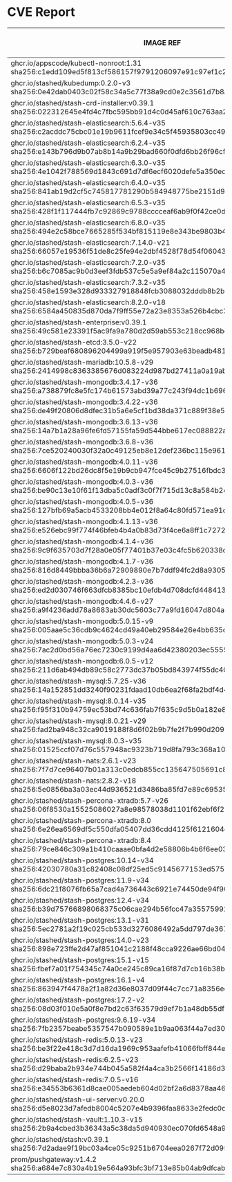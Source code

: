 # CVE Report
|                                                         IMAGE REF                                                         |      OS       | CRITICAL<BR>(OS, OTHER) | HIGH<BR>(OS, OTHER) | MEDIUM<BR>(OS, OTHER) | LOW<BR>(OS, OTHER) | UNKNOWN<BR>(OS, OTHER) |
|---------------------------------------------------------------------------------------------------------------------------|---------------|-------------------------|---------------------|-----------------------|--------------------|------------------------|
| ghcr.io/appscode/kubectl-nonroot:1.31<br>sha256:c1edd109ed5f813cf586157f9791206097e91c97ef1c2768b0e24f5d7d04bf75          |               | 0, 0                    | 0, 0                | 0, 2                  | 0, 0               | 0, 0                   |
| ghcr.io/stashed/kubedump:0.2.0-v3<br>sha256:0e42dab0403c02f58c34a5c77f38a9cd0e2c3561d7b8ab1374b122a2dada787e              |               | 0, 1                    | 0, 2                | 0, 9                  | 0, 0               | 0, 0                   |
| ghcr.io/stashed/stash-crd-installer:v0.39.1<br>sha256:022312645e4fd4c7fbc595bb91d4c0d45af610c763aa229c3489db5ad367e50d    | debian 12.9   | 0, 0                    | 0, 0                | 0, 3                  | 0, 0               | 0, 0                   |
| ghcr.io/stashed/stash-elasticsearch:5.6.4-v35<br>sha256:c2acddc75cbc01e19b9611fcef9e34c5f45935803cc49491608ee60807129b1b  | alpine 3.17.3 | 0, 1                    | **2**, 9            | 38, 19                | 4, 1               | 2, 0                   |
| ghcr.io/stashed/stash-elasticsearch:6.2.4-v35<br>sha256:e143b796d9b07ab8b14a9b29bad660f0dfd6bb26f96cfd1983bfbad375b87068  | alpine 3.17.3 | 0, 1                    | **2**, 9            | 38, 19                | 4, 1               | 2, 0                   |
| ghcr.io/stashed/stash-elasticsearch:6.3.0-v35<br>sha256:4e1042f788569d1843c691d7df6ecf6020defe5a350ec2cb4154f1ac74ac8227  | alpine 3.17.3 | 0, 1                    | **2**, 9            | 38, 19                | 4, 1               | 2, 0                   |
| ghcr.io/stashed/stash-elasticsearch:6.4.0-v35<br>sha256:841ab19d2cf5c745817781290b584948775be2151d99aa7fcfcb0c00ac445154  | alpine 3.17.3 | 0, 1                    | **2**, 9            | 38, 19                | 4, 1               | 2, 0                   |
| ghcr.io/stashed/stash-elasticsearch:6.5.3-v35<br>sha256:428f1f117444fb7c92869c9788cccceaf6ab9f0f42ce0d23f1d8e89646a55e68  | alpine 3.17.3 | 0, 1                    | **2**, 9            | 38, 19                | 4, 1               | 2, 0                   |
| ghcr.io/stashed/stash-elasticsearch:6.8.0-v35<br>sha256:494e2c58bce7665285f534bf815119e8e343be9803b40a4050d8919ff01fb71d  | alpine 3.17.3 | 0, 1                    | **2**, 9            | 38, 19                | 4, 1               | 2, 0                   |
| ghcr.io/stashed/stash-elasticsearch:7.14.0-v21<br>sha256:66057e19536f51de8c25fe94e2dbf4528f78d54f060433c2180ba380fc7e8c5f | alpine 3.18.3 | 0, 1                    | **3**, 6            | 34, 17                | 6, 1               | 2, 0                   |
| ghcr.io/stashed/stash-elasticsearch:7.2.0-v35<br>sha256:b6c7085ac9b0d3eef3fdb537c5e5a9ef84a2c115070a40d520309ff3f55696a9  | alpine 3.17.3 | 0, 1                    | **2**, 9            | 38, 19                | 4, 1               | 2, 0                   |
| ghcr.io/stashed/stash-elasticsearch:7.3.2-v35<br>sha256:458e1593e328d933327918848fcb3088032dddb8b2b575b1cc9f7076f02e8fa5  | alpine 3.17.3 | 0, 1                    | **2**, 9            | 38, 19                | 4, 1               | 2, 0                   |
| ghcr.io/stashed/stash-elasticsearch:8.2.0-v18<br>sha256:6584a450835d870da7f9ff55e72a23e8353a526b4cbc3901991ef6185470e9e4  | alpine 3.18.3 | 0, 1                    | **3**, 5            | 34, 17                | 6, 1               | 2, 0                   |
| ghcr.io/stashed/stash-enterprise:v0.39.1<br>sha256:49c581e23391f5ac9fa9a780d2d59ab553c218cc968be49148f0164096ade249       |               | 0, 1                    | 0, 4                | 0, 9                  | 0, 0               | 0, 0                   |
| ghcr.io/stashed/stash-etcd:3.5.0-v22<br>sha256:b729beaf680896204499a919f5e957903e63beadb4814827e78dafba43968922           | debian 10.7   | **14**, 16              | **26**, 167         | 26, 132               | 5, 3               | 2, 0                   |
| ghcr.io/stashed/stash-mariadb:10.5.8-v29<br>sha256:2414998c8363385676d083224d987bd27411a0a19ab8358c28fbe00f6e84f1f6       | ubuntu 20.04  | 0, 5                    | **9**, 46           | 676, 43               | 102, 1             | 0, 0                   |
| ghcr.io/stashed/stash-mongodb:3.4.17-v36<br>sha256:a738879fc8e5fc174b61573abd39a77c243f94dc1b696bf134ac357a8b36f6ba       | debian 8.11   | **4**, 1                | **35**, 3           | 32, 14                | 7, 0               | 13, 0                  |
| ghcr.io/stashed/stash-mongodb:3.4.22-v36<br>sha256:de49f20806d8dfec31b5a6e5cf1bd38da371c889f38e531115f3103106d2ff43       | ubuntu 16.04  | 0, 1                    | **2**, 3            | 34, 14                | 48, 0              | 0, 0                   |
| ghcr.io/stashed/stash-mongodb:3.6.13-v36<br>sha256:14a7b1a28a96fe6fd57155fa59d544bbe617ec088822a143cc3fe7782b2d3e01       | ubuntu 16.04  | 0, 1                    | **2**, 3            | 34, 14                | 48, 0              | 0, 0                   |
| ghcr.io/stashed/stash-mongodb:3.6.8-v36<br>sha256:7ce520240030f32a0c49125eb8e12def236bc115e961b4197f6560203df9711b        | debian 9.5    | **18**, 1               | **96**, 3           | 43, 14                | 25, 0              | 12, 0                  |
| ghcr.io/stashed/stash-mongodb:4.0.11-v36<br>sha256:6606f122bd26dc8f5e19b9cb947fce45c9b27516fbdc3e27d271b7bf4c6cfe88       | ubuntu 16.04  | 0, 1                    | **2**, 3            | 76, 14                | 54, 0              | 0, 0                   |
| ghcr.io/stashed/stash-mongodb:4.0.3-v36<br>sha256:be90c13e10f61f13dba5c0adf3c0f7f715d13c8a584b2424d14a4c35932d62a8        | ubuntu 16.04  | 0, 1                    | **12**, 3           | 140, 14               | 84, 0              | 0, 0                   |
| ghcr.io/stashed/stash-mongodb:4.0.5-v36<br>sha256:127bfb69a5acb4533208bb4e012f8a64c80fd571ea91c68be6a2687070520f6a        | ubuntu 16.04  | 0, 1                    | **2**, 3            | 99, 14                | 65, 0              | 0, 0                   |
| ghcr.io/stashed/stash-mongodb:4.1.13-v36<br>sha256:e526ebc99f774f46bfeb4b4a0b83d73f4ce6a8ff1c7272e496d2aed7ed5cc6ca       | ubuntu 18.04  | 0, 1                    | **15**, 3           | 261, 14               | 163, 0             | 0, 0                   |
| ghcr.io/stashed/stash-mongodb:4.1.4-v36<br>sha256:9c9f635703d7f28a0e05f77401b37e03c4fc5b620338c1a0ad8b2398372ebd15        | ubuntu 16.04  | 0, 1                    | **12**, 3           | 140, 14               | 84, 0              | 0, 0                   |
| ghcr.io/stashed/stash-mongodb:4.1.7-v36<br>sha256:816d8449bbba36b6a72909890e7b7ddf94fc2d8a93057d0e213b6a920bb952fd        | ubuntu 16.04  | 0, 1                    | **2**, 3            | 99, 14                | 65, 0              | 0, 0                   |
| ghcr.io/stashed/stash-mongodb:4.2.3-v36<br>sha256:ed2d030746f663dfcb8385bc10efdb4d708dcfd448413438b35c78890d83ca95        | ubuntu 18.04  | 0, 1                    | **15**, 3           | 229, 14               | 149, 0             | 0, 0                   |
| ghcr.io/stashed/stash-mongodb:4.4.6-v27<br>sha256:a9f4236add78a8683ab30dc5603c77a9fd16047d804ab1aff37220026ffc639f        | ubuntu 18.04  | 0, 5                    | **11**, 47          | 163, 48               | 101, 1             | 0, 0                   |
| ghcr.io/stashed/stash-mongodb:5.0.15-v9<br>sha256:005aae5c36cdb9c4624cd49a40eb29584e26e4bb635c983402ac8e65905cdd40        | ubuntu 20.04  | 0, 5                    | **8**, 47           | 245, 48               | 112, 1             | 0, 0                   |
| ghcr.io/stashed/stash-mongodb:5.0.3-v24<br>sha256:7ac2d0bd56a76ec7230c9199d4aa6d42380203ec555501bc1bd4b256dd83fd78        | ubuntu 20.04  | 0, 5                    | **8**, 47           | 245, 48               | 112, 1             | 0, 0                   |
| ghcr.io/stashed/stash-mongodb:6.0.5-v12<br>sha256:211d6ab494db89c58c2773dc37b05bd843974f55dc4024cb308d5b96f9d9a521        | ubuntu 22.04  | 0, 4                    | **4**, 36           | 94, 41                | 58, 2              | 0, 0                   |
| ghcr.io/stashed/stash-mysql:5.7.25-v36<br>sha256:14a152851dd3240f90231fdaad10db6ea2f68fa2bdf4d4e3ffe85e46dfbf9f89         | debian 10.13  | 0, 4                    | **2**, 33           | 6, 33                 | 0, 1               | 0, 0                   |
| ghcr.io/stashed/stash-mysql:8.0.14-v35<br>sha256:f95f310b94759ec53bd74c636fab7f635c9d5b0a182e8925bc98a94d11d74ce7         | debian 9.6    | **12**, 1               | **91**, 2           | 32, 9                 | 21, 0              | 8, 0                   |
| ghcr.io/stashed/stash-mysql:8.0.21-v29<br>sha256:fad2ba948c32ca9019188f8d6f02b9b7fe2f7b990d2098c6c55472e414bec216         | debian 10.6   | **25**, 5               | **94**, 46          | 89, 43                | 5, 1               | 8, 0                   |
| ghcr.io/stashed/stash-mysql:8.0.3-v35<br>sha256:01525ccf07d76c557948ac9323b719d8fa793c368a100858da8a44e1d82e0d0b          | debian 8.10   | **12**, 1               | **58**, 2           | 37, 9                 | 7, 0               | 16, 0                  |
| ghcr.io/stashed/stash-nats:2.6.1-v23<br>sha256:7f7d7ce96407b01a313c0edcb855cc135647505691c8d18d2a29f84052a2fc6a           | debian 12.9   | 0, 6                    | **2**, 37           | 9, 37                 | 5, 1               | 0, 0                   |
| ghcr.io/stashed/stash-nats:2.8.2-v18<br>sha256:5e0856ba3a03ec44d936521d3486ba85fd7e89c695358b8f25cbb456b60b3334           | debian 12.9   | 0, 6                    | **2**, 37           | 9, 37                 | 5, 1               | 0, 0                   |
| ghcr.io/stashed/stash-percona-xtradb:5.7-v26<br>sha256:06f8530a15525086027a8e98578038d1101f62ebf6f211cd5a0cd4700cef0352   | debian 12.5   | **5**, 5                | **22**, 45          | 73, 45                | 12, 1              | 1, 0                   |
| ghcr.io/stashed/stash-percona-xtradb:8.0<br>sha256:6e26ea6569df5c550dfa05407dd36cdd4125f6121604e14efc20decd8dcb5e7e       | debian 12.9   | 0, 1                    | **5**, 2            | 27, 9                 | 8, 0               | 0, 0                   |
| ghcr.io/stashed/stash-percona-xtradb:8.4<br>sha256:79ce846c309a1b410caaae0bfa4d2e58806b4b6f6ee03df50ba73253c8427306       | debian 12.9   | 0, 1                    | **5**, 2            | 27, 9                 | 8, 0               | 0, 0                   |
| ghcr.io/stashed/stash-postgres:10.14-v34<br>sha256:42030780a31c82408c08df25ed5c9145677153ed575977d505082f03ce8fec65       | alpine 3.12.1 | **4**, 1                | **40**, 3           | 17, 14                | 2, 0               | 0, 0                   |
| ghcr.io/stashed/stash-postgres:11.9-v34<br>sha256:6dc21f8076fb65a7cad4a736443c6921e74450de94f9075289fc1f22ca5b1c4a        | alpine 3.12.1 | **4**, 1                | **40**, 3           | 17, 14                | 2, 0               | 0, 0                   |
| ghcr.io/stashed/stash-postgres:12.4-v34<br>sha256:b39d75766898068375c06cae294b56fcc47a355759929d4daf4d23ce49508814        | alpine 3.12.1 | **4**, 1                | **40**, 3           | 17, 14                | 2, 0               | 0, 0                   |
| ghcr.io/stashed/stash-postgres:13.1-v31<br>sha256:5ec2781a2f19c025cb533d3276086492a5dd797de367d3dd31eaea3d5cef62b2        | alpine 3.13.1 | **4**, 1                | **45**, 3           | 17, 14                | 2, 0               | 0, 0                   |
| ghcr.io/stashed/stash-postgres:14.0-v23<br>sha256:898e723ffe2d47af851041c2188f48cca9226ae66bd04f7ae60912277ae42887        | alpine 3.14.2 | **2**, 1                | **40**, 3           | 15, 14                | 0, 0               | 0, 0                   |
| ghcr.io/stashed/stash-postgres:15.1-v15<br>sha256:fbef7a01f754345c74a0ce245c89ca16f87d7cb16b38b9ce9dbb6fc53aec0f55        | alpine 3.17.1 | **1**, 1                | **20**, 3           | 49, 14                | 4, 0               | 2, 0                   |
| ghcr.io/stashed/stash-postgres:16.1-v4<br>sha256:863947f4478a2f1a82d36e8037d09f44c7cc71a8356eedac17becbcc7308beef         | alpine 3.19.1 | 0, 1                    | **9**, 3            | 23, 14                | 4, 0               | 2, 0                   |
| ghcr.io/stashed/stash-postgres:17.2-v2<br>sha256:08d03f010e5a0f8e7bd2c63f63579d9ef7b1a48db55df6ebc60b9afea5287bfd         | alpine 3.21.2 | 0, 4                    | **10**, 33          | 2, 33                 | 0, 1               | 2, 0                   |
| ghcr.io/stashed/stash-postgres:9.6.19-v34<br>sha256:7fb2357beabe5357547b090589e1b9aa063f44a7ed3082a6cd5eda764c57e2cf      | alpine 3.12.1 | **4**, 1                | **40**, 3           | 17, 14                | 2, 0               | 0, 0                   |
| ghcr.io/stashed/stash-redis:5.0.13-v23<br>sha256:be3f22e418c3d7d16da1969c953aafefb41066fbff844e2aec3d5d4cdb168de2         | debian 11.5   | **5**, 8                | **35**, 74          | 47, 65                | 10, 3              | 3, 0                   |
| ghcr.io/stashed/stash-redis:6.2.5-v23<br>sha256:d29baba2b934e744b045a582f4a4ca3b2566f14186d39ceddebd548ec7b55273          | debian 11.5   | **5**, 8                | **35**, 74          | 47, 65                | 10, 3              | 3, 0                   |
| ghcr.io/stashed/stash-redis:7.0.5-v16<br>sha256:e34553b6361d8cae005aedeb604d02bf2a6d8378aa46319b3954d1dc9c457f77          | debian 11.5   | **5**, 8                | **35**, 74          | 47, 65                | 10, 3              | 3, 0                   |
| ghcr.io/stashed/stash-ui-server:v0.20.0<br>sha256:d5e8023d7afedb8004c5207e4b9396faa8633e2fedc0cc4b6ddd6866696610a4        | debian 12.9   | 0, 0                    | 0, 1                | 0, 3                  | 0, 0               | 0, 0                   |
| ghcr.io/stashed/stash-vault:1.10.3-v15<br>sha256:2b9a4cbed3b36343a5c38da5d940930ec070fd6548a9712ad3c950a073fca8bf         | alpine 3.14.8 | 0, 6                    | **8**, 48           | 4, 55                 | 0, 4               | 0, 0                   |
| ghcr.io/stashed/stash:v0.39.1<br>sha256:7d2adae9f19bc03a4ce05c9251b6704eea0267f72d095033ef391ec92625607b                  |               | 0, 1                    | 0, 4                | 0, 8                  | 0, 0               | 0, 0                   |
| prom/pushgateway:v1.4.2<br>sha256:a684e7c830a4b19e564a93bfc3bf713e85b04ab9dfcab5633c14cbba241f9231                        |               | 0, 5                    | 0, 47               | 0, 36                 | 0, 1               | 0, 0                   |
